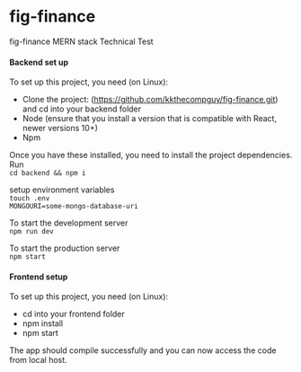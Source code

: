 # fig-finance
fig-finance MERN stack Technical Test
 

#### Backend set up
To set up this project, you need (on Linux):
* Clone the project: (https://github.com/kkthecompguy/fig-finance.git) and cd into your backend folder
* Node (ensure that you install a version that is compatible with React, newer versions 10+)
* Npm 

Once you have these installed, you need to install the project dependencies. Run  
```cd backend && npm i```  

setup environment variables  
```touch .env```  
```MONGOURI=some-mongo-database-uri```  

To start the development server  
```npm run dev```  

To start the production server  
```npm start```  

#### Frontend setup

To set up this project, you need (on Linux):
* cd into your frontend folder
* npm install
* npm start 

The app should compile successfully and you can now access the code from local host.
